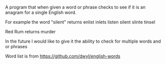 A program that when given a word or phrase checks to see if it is an anagram for a single English word.

For example the word "silent" returns
enlist
inlets
listen
silent
slinte
tinsel

Red Rum returns
murder

In the future I would like to give it the ability to check for multiple words and or phrases

Word list is from https://github.com/dwyl/english-words

